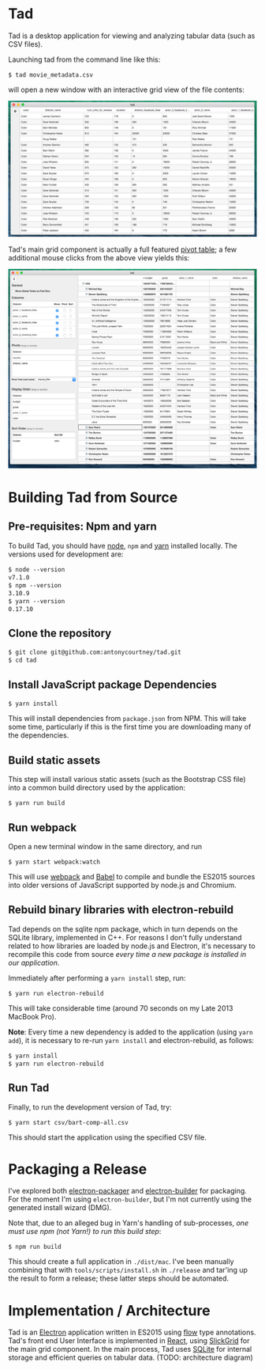 # Tad

Tad is a desktop application for viewing and analyzing tabular data (such as CSV files).

Launching tad from the command line like this:

    $ tad movie_metadata.csv

will open a new window with an interactive grid view of the file contents:

![Tad screenshot](doc/screenshots/tad-movies-unpivoted.png "Unpivoted view of CSV file")

Tad's main grid component is actually a full featured
[pivot table](https://en.wikipedia.org/wiki/Pivot_table); a few additional mouse clicks from the above view yields this:

![tad screenshot](doc/screenshots/movie_pivots.png "Movie Metadata with Pivots")

# Building Tad from Source

## Pre-requisites:  Npm and yarn

To build Tad, you should have [node](https://nodejs.org/en/), `npm` and [yarn](https://yarnpkg.com/) installed locally.  The versions used for development are:

    $ node --version
    v7.1.0
    $ npm --version
    3.10.9
    $ yarn --version
    0.17.10

## Clone the repository

    $ git clone git@github.com:antonycourtney/tad.git
    $ cd tad

## Install JavaScript package Dependencies

    $ yarn install

This will install dependencies from `package.json` from NPM. This will take some time, particularly if this is the first time you are downloading many of the dependencies.

## Build static assets

This step will install various static assets (such as the Bootstrap CSS file) into a common build directory used by the application:

    $ yarn run build

## Run webpack

Open a new terminal window in the same directory, and run

    $ yarn start webpack:watch

This will use [webpack](https://webpack.github.io/) and [Babel](https://babeljs.io/) to compile and bundle the ES2015 sources into older versions of JavaScript supported by node.js and Chromium.

## Rebuild binary libraries with electron-rebuild

Tad depends on the sqlite npm package, which in turn depends on the SQLite library, implemented in C++.  For reasons I don't fully understand related to how libraries are
loaded by node.js and Electron, it's necessary to recompile this code from source
*every time a new package is installed in our application*.

Immediately after performing a `yarn install` step, run:

    $ yarn run electron-rebuild

This will take considerable time (around 70 seconds on my Late 2013 MacBook Pro).

**Note**:  Every time a new dependency is added to the application (using `yarn add`), it is necessary to re-run `yarn install` and electron-rebuild, as follows:

    $ yarn install
    $ yarn run electron-rebuild

## Run Tad

Finally, to run the development version of Tad, try:

    $ yarn start csv/bart-comp-all.csv

This should start the application using the specified CSV file.

# Packaging a Release

I've explored both [electron-packager](https://github.com/electron-userland/electron-packager) and [electron-builder](https://github.com/electron-userland/electron-builder) for packaging.
For the moment I'm using `electron-builder`, but I'm not currently using the generated install wizard (DMG).

Note that, due to an alleged bug in Yarn's handling of sub-processes, *one must use npm (not Yarn!) to run this build step*:

    $ npm run build

This should create a full application in `./dist/mac`.  I've been manually combining that with `tools/scripts/install.sh`
in `./release` and tar'ing up the result to form a release; these latter steps should be automated.

# Implementation / Architecture

Tad is an [Electron](http://electron.atom.io/) application written in ES2015 using [flow](https://flowtype.org/) type annotations.
Tad's front end User Interface is implemented in [React](https://facebook.github.io/react/), using [SlickGrid](https://github.com/mleibman/SlickGrid) for the main grid component.
In the main process, Tad uses [SQLite](https://sqlite.org/) for internal storage and efficient queries on tabular data.  (TODO: architecture diagram)
